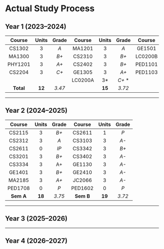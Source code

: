 # Actual Study Process

## Year 1 (2023–2024)

|  Course   | Units  | Grade  | Course  | Units  | Grade  | Course  | Units | Grade  |
| :-------: | :----: | :----: | :-----: | :----: | :----: | :-----: | :---: | :----: |
|  CS1302   |   3    |  *A*   | MA1201  |   3    |  *A*   | GE1501  |   3   |  *A*   |
|  MA1300   |   3    |  *B+*  | CS2310  |   3    |  *B+*  | LC0200B |  3*   | *B+* * |
|  PHY1201  |   3    |  *A+*  | CS2402  |   3    |  *B+*  | PED1101 |   0   |  *P*   |
|  CS2204   |   3    |  *C+*  | GE1305  |   3    |  *A+*  | PED1103 |   0   |  *P*   |
|           |        |        | LC0200A |   3*   | *C+* * |         |       |        |
| **Total** | **12** | *3.47* |         | **15** | *3.72* |         | **3** | *4.00* |

---

## Year 2 (2024–2025)

|  Course   | Units  | Grade  |  Course   | Units  | Grade  |
| :-------: | :----: | :----: | :-------: | :----: | :----: |
|  CS2115   |   3    |  *B+*  |  CS2611   |   1    |  *P*   |
|  CS2312   |   3    |  *A*   |  CS3103   |   3    |  *A-*  |
|  CS2611   |   0    |  *IP*  |  CS3342   |   3    |  *B+*  |
|  CS3201   |   3    |  *B+*  |  CS3402   |   3    |  *A-*  |
|  CS3334   |   3    |   A+   |  GE1130   |   3    |  *A-*  |
|  GE1401   |   3    |  *B+*  |  GE2410   |   3    |  *A-*  |
|  MA2185   |   3    |  *A+*  |  JC2066   |   3    |  *A-*  |
|  PED1708  |   0    |  *P*   |  PED1602  |   0    |  *P*   |
| **Sem A** | **18** | *3.75* | **Sem B** | **19** | *3.72* |

---

## Year 3 (2025–2026)

---

## Year 4 (2026–2027)
